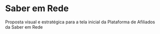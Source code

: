 # Saber em Rede
Proposta visual e estratégica para a tela inicial da Plataforma de Afiliados da Saber em Rede

